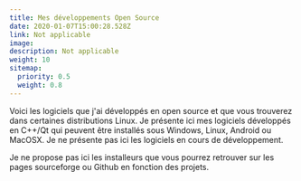```yaml
---
title: Mes développements Open Source
date: 2020-01-07T15:00:28.528Z
link: Not applicable
image:
description: Not applicable
weight: 10
sitemap:
  priority: 0.5
  weight: 0.8
---
```

<!--

This page represents the landing page for "creations" section. It is also shown under the homepage header for "creations". It should be therefore relatively short and sweet.

\-->



<p>Voici les logiciels que j'ai développés en open source et que vous trouverez dans certaines distributions Linux. Je présente ici mes logiciels développés en C++/Qt
qui peuvent être installés sous Windows, Linux, Android ou MacOSX. Je ne présente pas ici les logiciels en cours de développement.</p>

<p>Je ne propose pas ici les installeurs que vous pourrez retrouver sur les pages sourceforge ou Github en fonction des projets.</p>


